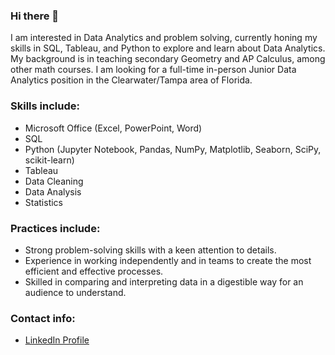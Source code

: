 ### Hi there 👋
I am interested in Data Analytics and problem solving, currently honing my skills in SQL, Tableau, and Python to explore and learn about Data Analytics.
My background is in teaching secondary Geometry and AP Calculus, among other math courses.
I am looking for a full-time in-person Junior Data Analytics position in the Clearwater/Tampa area of Florida. 

### Skills include:
  - Microsoft Office (Excel, PowerPoint, Word)
  - SQL
  - Python (Jupyter Notebook, Pandas, NumPy, Matplotlib, Seaborn, SciPy, scikit-learn)
  - Tableau
  - Data Cleaning
  - Data Analysis
  - Statistics

### Practices include:
  - Strong problem-solving skills with a keen attention to details.
  - Experience in working independently and in teams to create the most efficient and effective processes.
  - Skilled in comparing and interpreting data in a digestible way for an audience to understand. 

### Contact info:
  - [LinkedIn Profile](https://www.linkedin.com/in/emily-hill-625175217/)

<!--
**emilyhill-data/emilyhill-data** is a ✨ _special_ ✨ repository because its `README.md` (this file) appears on your GitHub profile.

Here are some ideas to get you started:

- 🔭 I’m currently working on ...
- 🌱 I’m currently learning ...
- 👯 I’m looking to collaborate on ...
- 🤔 I’m looking for help with ...
- 💬 Ask me about ...
- 📫 How to reach me: ...
- 😄 Pronouns: ...
- ⚡ Fun fact: ...
-->

